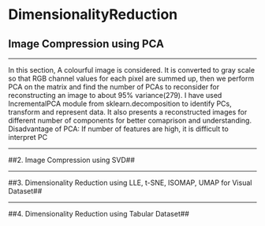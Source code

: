 # DimensionalityReduction

## Image Compression using PCA ##
---------------
In this section, A colourful image is considered. It is converted to gray scale so that RGB channel values for each pixel are summed up, then we perform PCA on the matrix and find the number of PCAs to reconsider for reconstructing an image to about 95% variance(279). I have used IncrementalPCA module from sklearn.decomposition to identify PCs, transform and represent data. It also presents a reconstructed images for different number of components for better comaprison and understanding.
Disadvantage of PCA: If number of features are high, it is difficult to interpret PC
- - - -
##2. Image Compression using SVD##
- - - -
##3. Dimensionality Reduction using LLE, t-SNE, ISOMAP, UMAP for Visual Dataset##
- - - -
##4. Dimensionality Reduction using Tabular Dataset##
